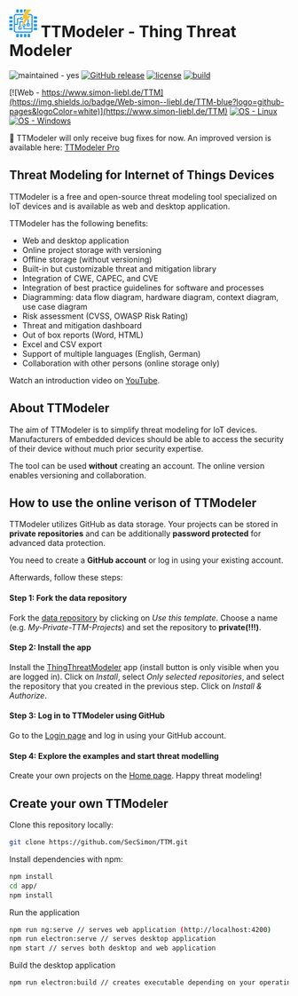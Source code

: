# <img src="https://github.com/SecSimon/TTM/blob/main/src/assets/icons/favicon.192x192.png?raw=true" alt="logo" style="width:50px;"/> TTModeler - Thing Threat Modeler
![maintained - yes](https://img.shields.io/badge/maintained-fixes_only-ffff00)
[![GitHub release](https://img.shields.io/github/release/SecSimon/TTM?include_prereleases=&sort=semver&color=blue)](https://github.com/SecSimon/TTM/releases/)
[![license](https://img.shields.io/badge/license-GPLv3-blue.svg)](https://www.gnu.org/licenses/gpl-3.0)
[![build](https://github.com/SecSimon/TTM/actions/workflows/ubuntu.yml/badge.svg)](https://github.com/SecSimon/TTM/actions/workflows/ubuntu.yml)

[![Web - https://www.simon-liebl.de/TTM](https://img.shields.io/badge/Web-simon--liebl.de/TTM-blue?logo=github-pages&logoColor=white)](https://www.simon-liebl.de/TTM)
[![OS - Linux](https://img.shields.io/badge/OS-Linux-blue?logo=linux&logoColor=white)](https://github.com/SecSimon/TTM/releases)
[![OS - Windows](https://img.shields.io/badge/OS-Windows-blue?logo=windows&logoColor=white)](https://github.com/SecSimon/TTM/releases)

📢 TTModeler will only receive bug fixes for now. An improved version is available here: [TTModeler Pro](https://emgarde.de)

## Threat Modeling for Internet of Things Devices

TTModeler is a free and open-source threat modeling tool specialized on IoT devices and is available as web and desktop application.

TTModeler has the following benefits:
- Web and desktop application
- Online project storage with versioning
- Offline storage (without versioning)
- Built-in but customizable threat and mitigation library
- Integration of CWE, CAPEC, and CVE
- Integration of best practice guidelines for software and processes
- Diagramming: data flow diagram, hardware diagram, context diagram, use case diagram
- Risk assessment (CVSS, OWASP Risk Rating)
- Threat and mitigation dashboard
- Out of box reports (Word, HTML)
- Excel and CSV export
- Support of multiple languages (English, German)
- Collaboration with other persons (online storage only)

Watch an introduction video on [YouTube](https://youtube.com/playlist?list=PLSMRtuVN409fB35RLljjg3jNkVJbLIP1u).

## About TTModeler

The aim of TTModeler is to simplify threat modeling for IoT devices. Manufacturers of embedded devices should be able to access the security of their device without much prior security expertise. 

The tool can be used **without** creating an account. The online version enables versioning and collaboration.   

## How to use the online verison of TTModeler

TTModeler utilizes GitHub as data storage. Your projects can be stored in **private repositories** and can be additionally **password protected** for advanced data protection.

You need to create a **GitHub account** or log in using your existing account.

Afterwards, follow these steps:

#### Step 1: Fork the data repository 
Fork the [data repository](https://github.com/SecSimon/TTM-data) by clicking on _Use this template_. Choose a name (e.g. _My-Private-TTM-Projects_) and set the repository to **private(!!!)**.

#### Step 2: Install the app
Install the [ThingThreatModeler](https://github.com/apps/thingthreatmodeler) app (install button is only visible when you are logged in). Click on _Install_, select _Only selected repositories_, and select the repository that you created in the previous step. Click on _Install & Authorize_.

#### Step 3: Log in to TTModeler using GitHub 
Go to the [Login page](https://www.simon-liebl.de/TTM/login) and log in using your GitHub account. 

#### Step 4: Explore the examples and start threat modelling
Create your own projects on the [Home page](https://www.simon-liebl.de/TTM/home). Happy threat modeling!

## Create your own TTModeler

Clone this repository locally:
``` bash
git clone https://github.com/SecSimon/TTM.git
```

Install dependencies with npm:
``` bash
npm install
cd app/
npm install
```

Run the application
``` bash
npm run ng:serve // serves web application (http://localhost:4200)
npm run electron:serve // serves desktop application
npm start // serves both desktop and web application
```

Build the desktop application
``` bash
npm run electron:build // creates executable depending on your operating system
```
